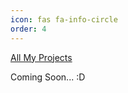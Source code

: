 ```yaml
---
icon: fas fa-info-circle
order: 4
---
```


[All My Projects](https://xingzijing.github.io/project/) 

Coming Soon... :D
